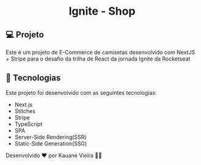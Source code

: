<h1 align="center">
  Ignite - Shop
</h1>

## 💻 Projeto

Este é um projeto de E-Commerce de camisetas desenvolvido com NextJS + Stripe para o desafio da trilha de React da jornada Ignite da Rocketseat

## 🚀 Tecnologias

Este projeto foi desenvolvido com as seguintes tecnologias:

- Next.js
- Stitches
- Stripe
- TypeScript
- SPA
- Server-Side Rendering(SSR)
- Static-Side Generation(SSG)

Desenvolvido ♥ por Kauane Vieira 👋🏻
